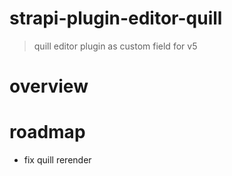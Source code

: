 # strapi-plugin-editor-quill

> quill editor plugin as custom field for v5

# overview

# roadmap

- fix quill rerender
